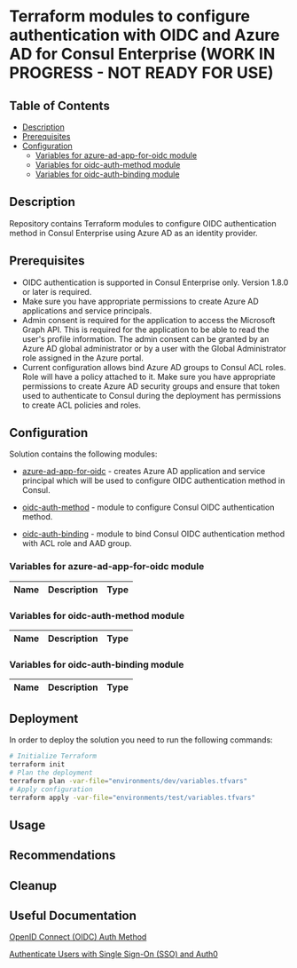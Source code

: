 # Terraform modules to configure authentication with OIDC and Azure AD for Consul Enterprise (WORK IN PROGRESS - NOT READY FOR USE)

## Table of Contents

* [Description](#description)
* [Prerequisites](#prerequisites)
* [Configuration](#configuration)
  * [Variables for azure-ad-app-for-oidc module](#variables-for-azure-ad-app-for-oidc-module)
  * [Variables for oidc-auth-method module](#variables-for-oidc-auth-method-module)
  * [Variables for oidc-auth-binding module](#variables-for-oidc-auth-binding-module)

## Description

Repository contains Terraform modules to configure OIDC authentication method in Consul Enterprise using Azure AD as an identity provider.

## Prerequisites

* OIDC authentication is supported in Consul Enterprise only. Version 1.8.0 or later is required.
* Make sure you have appropriate permissions to create Azure AD applications and service principals.
* Admin consent is required for the application to access the Microsoft Graph API. This is required for the application to be able to read the user's profile information. The admin consent can be granted by an Azure AD global administrator or by a user with the Global Administrator role assigned in the Azure portal.
* Current configuration allows bind Azure AD groups to Consul ACL roles. Role will have a policy attached to it. Make sure you have appropriate permissions to create Azure AD security groups and ensure that token used to authenticate to Consul during the deployment has permissions to create ACL policies and roles.

## Configuration

Solution contains the following modules:

* [azure-ad-app-for-oidc](./modules/azure-ad-app-for-oidc) - creates Azure AD application and service principal which will be used to configure OIDC authentication method in Consul.

* [oidc-auth-method](./modules/oidc-auth-method) - module to configure Consul OIDC authentication method.
* [oidc-auth-binding](./modules/oidc-auth-binding) - module to bind Consul OIDC authentication method with ACL role and AAD group.

### Variables for azure-ad-app-for-oidc module

Name | Description | Type |
---- | ----------- | ---- |

### Variables for oidc-auth-method module

Name | Description | Type |
---- | ----------- | ---- |

### Variables for oidc-auth-binding module

Name | Description | Type |
---- | ----------- | ---- |

## Deployment

In order to deploy the solution you need to run the following commands:

```bash
# Initialize Terraform
terraform init
# Plan the deployment
terraform plan -var-file="environments/dev/variables.tfvars"
# Apply configuration
terraform apply -var-file="environments/test/variables.tfvars" 
```

## Usage

## Recommendations

## Cleanup

## Useful Documentation

[OpenID Connect (OIDC) Auth Method](https://developer.hashicorp.com/consul/docs/security/acl/auth-methods/oidc)

[Authenticate Users with Single Sign-On (SSO) and Auth0](https://developer.hashicorp.com/consul/tutorials/datacenter-operations/single-sign-on-auth0)